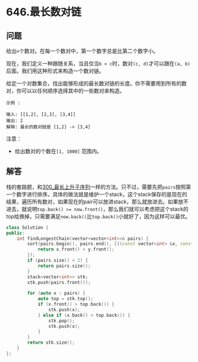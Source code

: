 # 646.最长数对链

## 问题
给出`n`个数对。在每一个数对中，第一个数字总是比第二个数字小。

现在，我们定义一种跟随关系，当且仅当`b < c`时，数对`(c, d)`才可以跟在`(a, b)`后面。我们用这种形式来构造一个数对链。

给定一个对数集合，找出能够形成的最长数对链的长度。你不需要用到所有的数对，你可以以任何顺序选择其中的一些数对来构造。

```
示例 :

输入: [[1,2], [2,3], [3,4]]
输出: 2
解释: 最长的数对链是 [1,2] -> [3,4]
```

注意：

- 给出数对的个数在`[1, 1000]` 范围内。

## 解答
栈的套路题，和[300_最长上升子序列](./300_最长上升子序列.md)一样的方法。只不过，需要先把`pairs`按照第一个数字进行排序。具体的做法就是维护一个stack，这个stack保存的是现在的结果，遍历所有数对，如果现在的pair可以放进stack，那么就放进去。如果放不进去，就说明`top.back() >= now.front()`，那么我们就可以考虑把这个stack的top给换掉，只需要满足`now.back()`比`top.back()`小就好了，因为这样可以最优。


```C++
class Solution {
public:
    int findLongestChain(vector<vector<int>>& pairs) {
        sort(pairs.begin(), pairs.end(), [](const vector<int> &x, const vector<int> &y) {
            return x.front() < y.front();
        });
        if (pairs.size() < 2) {
            return pairs.size();
        }
        stack<vector<int>> stk;
        stk.push(pairs.front());
        
        for (auto x : pairs) {
            auto top = stk.top();
            if (x.front() > top.back()) {
                stk.push(x);
            } else if (x.back() < top.back()) {
                stk.pop();
                stk.push(x);
            }
        }
        return stk.size();
    }
};
```
